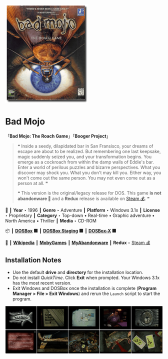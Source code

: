 ![](Thumbnail.png "application-thumbnail")

# Bad Mojo

「**Bad Mojo: The Roach Game**」「**Booger Project**」

> ❝ Inside a seedy, dilapidated bar in San Fransisco, your dreams of escape are about to be realized. But remembering one last keepsake, magic suddenly seized you, and your transformation begins. You emerge as a cockroach from within the damp walls of Eddie's bar. Enter a world of perilous puzzles and bizarre perspectives. What you discover may shock you. What you don't may kill you. Either way, you won't come out the same person. You may not even come out as a person at all. ❞
>
> ❝ This version is the original/legacy release for DOS. This game **is not abandonware 🚫** and a **Redux** release is available on [Steam 💰](https://store.steampowered.com/app/255960/Bad_Mojo_Redux/). ❞
>

📌 ┃ **Year** ‣ 1996 ┃ **Genre** ‣ Adventure ┃ **Platform** ‣ Windows 3.1x ┃ **License** ‣ Proprietary ┃ **Category** ‣ Top-down • Real-time • Graphic adventure • North America • Thriller ┃ **Media** ‣ CD-ROM 

📦 ┃ **[DOSBox](https://www.dosbox.com/) 🟩** ┃ **[DOSBox Staging](https://dosbox-staging.github.io/) 🟩** ┃ **[DOSBox-X](https://dosbox-x.com/) 🟩** 

📎 ┃ **[Wikipedia](https://en.wikipedia.org/wiki/Bad_Mojo)** ┃ **[MobyGames](https://www.mobygames.com/game/2238/bad-mojo/)** ┃ **[MyAbandonware](https://www.myabandonware.com/game/bad-mojo-3gm)** ┃ **Redux** ‣ [Steam 💰](https://store.steampowered.com/app/255960/Bad_Mojo_Redux/) 

## Installation Notes
- Use the default **drive** and **directory** for the installation location.
- Do not install *QuickTime*. Click **Exit** when prompted. Your Windows 3.1x has the most recent version.
- Exit Windows and DOSBox once the installation is complete (**Program Manager > File > Exit Windows**) and rerun the `Launch` script to start the program.

![](Montage.png "Bad Mojo")

